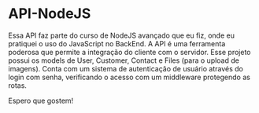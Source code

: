 # API-NodeJS

Essa API faz parte do curso de NodeJS avançado que eu fiz, onde eu pratiquei o uso do JavaScript no BackEnd. A API é uma ferramenta poderosa que permite a integração do cliente com o servidor. Esse projeto possui os models de User, Customer, Contact e Files (para o upload de imagens). Conta com um sistema de autenticação de usuário através do login com senha, verificando o acesso com um middleware protegendo as rotas.

Espero que gostem!
